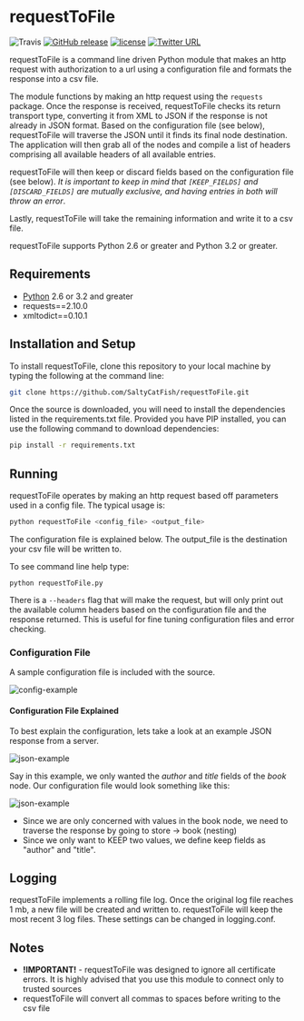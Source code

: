 # requestToFile

![Travis](https://travis-ci.org/SaltyCatFish/requestToFile.svg)
[![GitHub release](https://img.shields.io/github/release/qubyte/rubidium.svg?maxAge=2592000)](https://github.com/SaltyCatFish/requestToFile/releases/tag/v1.0.0)
[![license](https://img.shields.io/github/license/mashape/apistatus.svg?maxAge=2592000)]()
[![Twitter URL](https://img.shields.io/twitter/url/http/shields.io.svg?style=social&maxAge=2592000)](https://twitter.com/SaltyCatFish)

requestToFile is a command line driven Python module that makes an http request with authorization to a url using a configuration file and formats the response into a csv file.  

The module functions by making an http request using the `requests` package.  Once the response is received, requestToFile checks its return transport type, converting it from XML to JSON if the response is not already in JSON format.  Based on the configuration file (see below), requestToFile will traverse the JSON until it finds its final node destination.  The application will then grab all of the nodes and compile a list of headers comprising all available headers of all available entries.

requestToFile will then keep or discard fields based on the configuration file (see below).  *It is important to keep in mind that `[KEEP_FIELDS]` and `[DISCARD_FIELDS]` are mutually exclusive, and having entries in both will throw an error*.

Lastly, requestToFile will take the remaining information and write it to a csv file.

requestToFile supports Python 2.6 or greater and Python 3.2 or greater.

## Requirements
* [Python](https://www.python.org/downloads/ "Python Download Page") 2.6 or 3.2 and greater 
* requests==2.10.0
* xmltodict==0.10.1

## Installation and Setup
To install requestToFile, clone this repository to your local machine by typing the following at the command line:
```bash
git clone https://github.com/SaltyCatFish/requestToFile.git
```
Once the source is downloaded, you will need to install the dependencies listed in the requirements.txt file.  Provided you have PIP installed, you can use the following command to download dependencies:
```bash
pip install -r requirements.txt
```
## Running
requestToFile operates by making an http request based off parameters used in a config file.  The typical usage is:
```bash
python requestToFile <config_file> <output_file>
```
The configuration file is explained below.  The output_file is the destination your csv file will be written to.

To see command line help type:
```
python requestToFile.py
```

There is a `--headers` flag that will make the request, but will only print out the available column headers based on the configuration file and the response returned.  This is useful for fine tuning configuration files and error checking.

### Configuration File
A sample configuration file is included with the source.  

![config-example](https://github.com/SaltyCatFish/requestToFile/blob/master/docs/sampleConfig.png?raw=true)

#### Configuration File Explained
To best explain the configuration, lets take a look at an example JSON response from a server.

![json-example](https://github.com/SaltyCatFish/requestToFile/blob/master/docs/jsonSample.png?raw=true)

Say in this example, we only wanted the *author* and *title* fields of the *book* node.  Our configuration file would look something like this:  

![json-example](https://github.com/SaltyCatFish/requestToFile/blob/master/docs/sampleConfig2.png?raw=true)

* Since we are only concerned with values in the book node, we need to traverse the response by going to store -> book (nesting)
* Since we only want to KEEP two values, we define keep fields as "author" and "title".

## Logging
requestToFile implements a rolling file log.  Once the original log file reaches 1 mb, a new file will be created and written to.  requestToFile will keep the most recent 3 log files.  These settings can be changed in logging.conf.

## Notes
* **!IMPORTANT!** - requestToFile was designed to ignore all certificate errors.  It is highly advised that you use this module to connect only to trusted sources
* requestToFile will convert all commas to spaces before writing to the csv file








